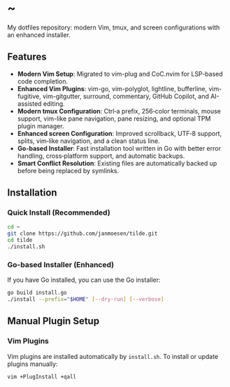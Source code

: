 # ~
My dotfiles repository: modern Vim, tmux, and screen configurations with an enhanced installer.

## Features

- **Modern Vim Setup**: Migrated to vim-plug and CoC.nvim for LSP-based code completion.
- **Enhanced Vim Plugins**: vim-go, vim-polyglot, lightline, bufferline, vim-fugitive, vim-gitgutter, surround, commentary, GitHub Copilot, and AI-assisted editing.
- **Modern tmux Configuration**: Ctrl‑a prefix, 256‑color terminals, mouse support, vim-like pane navigation, pane resizing, and optional TPM plugin manager.
- **Enhanced screen Configuration**: Improved scrollback, UTF‑8 support, splits, vim‑like navigation, and a clean status line.
- **Go-based Installer**: Fast installation tool written in Go with better error handling, cross‑platform support, and automatic backups.
- **Smart Conflict Resolution**: Existing files are automatically backed up before being replaced by symlinks.

## Installation

### Quick Install (Recommended)

```bash
cd ~
git clone https://github.com/janmoesen/tilde.git
cd tilde
./install.sh
```

### Go-based Installer (Enhanced)

If you have Go installed, you can use the Go installer:

```bash
go build install.go
./install --prefix="$HOME" [--dry-run] [--verbose]
```

## Manual Plugin Setup

### Vim Plugins

Vim plugins are installed automatically by `install.sh`. To install or update plugins manually:

```bash
vim +PlugInstall +qall
```
